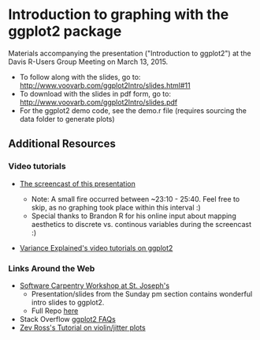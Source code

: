 # Introduction to graphing with the ggplot2 package

Materials accompanying the presentation ("Introduction to ggplot2") at the Davis R-Users Group Meeting on March 13, 2015.

* To follow along with the slides, go to: http://www.voovarb.com/ggplot2Intro/slides.html#11
* To download with the slides in pdf form, go to: http://www.voovarb.com/ggplot2Intro/slides.pdf
* For the ggplot2 demo code, see the demo.r file (requires sourcing the data folder to generate plots)

## Additional Resources

### Video tutorials
 - [The screencast of this presentation](https://www.youtube.com/watch?v=SaJCKpYX5Lo)
    * Note: A small fire occurred between ~23:10 - 25:40.  Feel free to skip, as no graphing took place within this interval :)
    * Special thanks to Brandon R for his online input about mapping aesthetics to discrete vs. continous variables during the        screencast :)
   
 - [Variance Explained's video tutorials on ggplot2](http://varianceexplained.org/RData/lessons/lesson2/)

### Links Around the Web
 - [Software Carpentry Workshop at St. Joseph's](http://naupaka.github.io/2015-01-10-st_josephs/)
      * Presentation/slides from the Sunday pm section contains wonderful intro slides to ggplot2.
      * Full Repo [here](https://github.com/naupaka/2015-01-10-st_josephs)
 - Stack Overflow [ggplot2 FAQs](http://stackoverflow.com/questions/tagged/ggplot2?sort=faq)
 - [Zev Ross's Tutorial on violin/jitter plots](http://zevross.com/blog/2014/08/04/beautiful-plotting-in-r-a-ggplot2-cheatsheet-3/)


 
